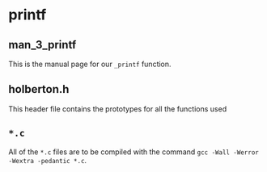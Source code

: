 # printf 
## man_3_printf
This is the manual page for our `_printf` function.
## holberton.h
This header file contains the prototypes for all the functions used
## `*.c`
All of the `*.c` files are to be compiled with the command `gcc -Wall -Werror -Wextra -pedantic *.c`. 
